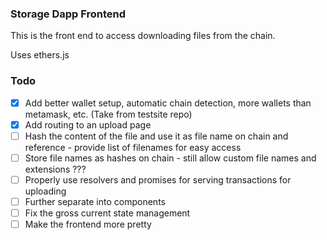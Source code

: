 ### Storage Dapp Frontend

This is the front end to access downloading files from the chain.

Uses ethers.js 

### Todo

- [x] Add better wallet setup, automatic chain detection, more wallets than metamask, etc. (Take from testsite repo)
- [x] Add routing to an upload page
- [ ] Hash the content of the file and use it as file name on chain and reference - provide list of filenames for easy access
- [ ] Store file names as hashes on chain - still allow custom file names and extensions ???
- [ ] Properly use resolvers and promises for serving transactions for uploading
- [ ] Further separate into components
- [ ] Fix the gross current state management
- [ ] Make the frontend more pretty